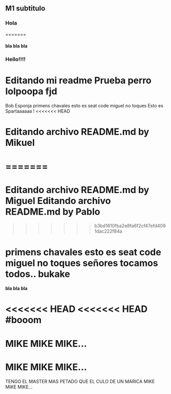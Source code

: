 ## M1 subtitulo
### Hola
=======
#### bla bla bla
### Hello!!!!
Editando mi readme
Prueba perro
lolpoopa
fjd
=======
Bob Esponja
primens
chavales esto es seat code
miguel no toques
Esto es Spartaaaaaa !
<<<<<<< HEAD

Editando archivo README.md by Mikuel
=======
=======
=======

Editando archivo README.md by Miguel
Editando archivo README.md by Pablo
=======
>>>>>>> b3bd1610fba2e8fa6f2cf47efd4091dac222f84a

primens
chavales esto es seat code
miguel no toques
señores tocamos todos.. bukake
=======
#### bla bla bla

<<<<<<< HEAD
<<<<<<< HEAD
#booom
=======

MIKE MIKE MIKE...
=======
MIKE MIKE MIKE...
=======
TENGO EL MASTER MAS PETADO QUE EL CULO DE UN MARICA
MIKE MIKE MIKE...


